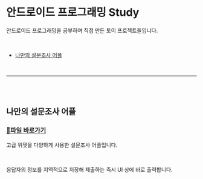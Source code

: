 # 안드로이드 프로그래밍 Study

안드로이드 프로그래밍을 공부하며 직접 만든 토이 프로젝트들입니다.

</br>

* [나만의 설문조사 어플](#나만의-설문조사-어플)

</br>

-------------------

</br></br>

## 나만의 설문조사 어플

### [🔗파일 바로가기](https://github.com/SeoJH27/JH_SurveyApp, "SeoJH27/JH_SurveyApp") 

고급 위젯을 다양하게 사용한 설문조사 어플입니다.

</br>

응답자의 정보를 지역적으로 저장해 제출하는 즉시 UI 상에 바로 출력합니다.

